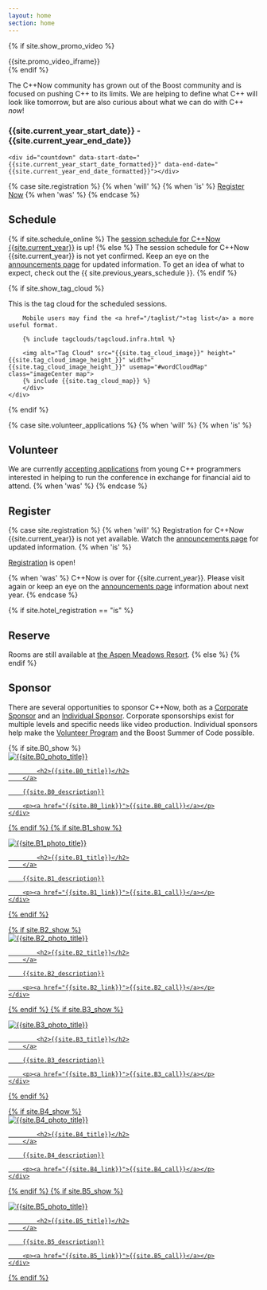 ```yaml
---
layout: home
section: home
---
```


{% if site.show_promo_video %}
<div class="homeBoxes">
    <div class="homeBoxesLeft">
        {{site.promo_video_iframe}}
    </div>
</div>
{% endif %}

The C++Now community has grown out of the Boost community and is focused on pushing C++ to its limits. We are helping to define what C++ will look like tomorrow, but are also curious about what we can do with C++ <i>now</i>!



<div class="textCenter">
    <h3>
        <span class="nowrap">{{site.current_year_start_date}}</span> - <span class="nowrap">{{site.current_year_end_date}}</span>
    </h3>

    <div id="countdown" data-start-date="{{site.current_year_start_date_formatted}}" data-end-date="{{site.current_year_end_date_formatted}}"></div>

{% case site.registration %}
  {% when 'will' %}
  {% when 'is' %}
    <a href="/registration/" class="buttonPrimaryLarge">Register Now</a>
  {% when 'was' %}
{% endcase %}


</div>


## Schedule

{% if site.schedule_online %}
The [session schedule for C++Now {{site.current_year}}](/schedule/) is up!
{% else %}
The session schedule for C++Now {{site.current_year}} is not yet confirmed. Keep an eye on the [announcements page](/announcements/) for updated information. To get an idea of what to expect, check out the {{ site.previous_years_schedule }}.
{% endif %}

{% if site.show_tag_cloud %}
<div class="homeBoxes">
    <div class="homeBoxesLeft">
        <div>
        This is the tag cloud for the scheduled sessions.


        Mobile users may find the <a href="/taglist/">tag list</a> a more useful format.

        {% include tagclouds/tagcloud.infra.html %}

        <img alt="Tag Cloud" src="{{site.tag_cloud_image}}" height="{{site.tag_cloud_image_height_}}" width="{{site.tag_cloud_image_height_}}" usemap="#wordCloudMap" class="imageCenter map">
        {% include {{site.tag_cloud_map}} %}
        </div>
    </div>
</div>
{% endif %}


{% case site.volunteer_applications %}
  {% when 'will' %}
  {% when 'is' %}
## Volunteer

We are currently <a href="/about/volunteer_program/">accepting applications</a> from young C++ programmers interested in helping to run the conference in exchange for financial aid to attend.
  {% when 'was' %}
{% endcase %}


## Register

{% case site.registration %}
  {% when 'will' %}
Registration for C++Now {{site.current_year}} is not yet available. Watch the [announcements page](/announcements/) for updated information.
  {% when 'is' %}

<a href="/registration/">Registration</a> is open!

  {% when 'was' %}
C++Now is over for {{site.current_year}}. Please visit again or keep an eye on the [announcements page](/announcements/) information about next year.
{% endcase %}

{% if site.hotel_registration == "is" %}
## Reserve

Rooms are still available at <a href="/location/lodging/" class="a">the Aspen Meadows Resort</a>.
{% else %}
{% endif %}

## Sponsor

There are several opportunities to sponsor C++Now, both as a [Corporate Sponsor](/about/corporate_sponsors/) and an [Individual Sponsor](/about/individual_sponsors/). Corporate sponsorships exist for multiple levels and specific needs like video production. Individual sponsors help make the [Volunteer Program](/about/volunteer_program/) and the Boost Summer of Code possible.


<div class="homeBoxes">
{% if site.B0_show %}
    <div class="homeBoxesLeft">
        <a href="{{site.B0_link}}" class="homeBoxesTitle" title="{{site.B0_photo_title}}">
            <img src="{{site.B0_photo}}" alt="{{site.B0_photo_title}}">

            <h2>{{site.B0_title}}</h2>
        </a>

        {{site.B0_description}}

        <p><a href="{{site.B0_link}}">{{site.B0_call}}</a></p>
    </div>
{% endif %}
{% if site.B1_show %}
    <div class="homeBoxesRight">
        <a href="{{site.B1_link}}" class="homeBoxesTitle" title="{{site.B1_photo_title}}">
            <img src="{{site.B1_photo}}" alt="{{site.B1_photo_title}}">

            <h2>{{site.B1_title}}</h2>
        </a>

        {{site.B1_description}}

        <p><a href="{{site.B1_link}}">{{site.B1_call}}</a></p>
    </div>
{% endif %}
</div>

<div class="homeBoxes">
{% if site.B2_show %}
    <div class="homeBoxesLeft">
        <a href="{{site.B2_link}}" class="homeBoxesTitle" title="{{site.B2_photo_title}}">
            <img src="{{site.B2_photo}}" alt="{{site.B2_photo_title}}">

            <h2>{{site.B2_title}}</h2>
        </a>

        {{site.B2_description}}

        <p><a href="{{site.B2_link}}">{{site.B2_call}}</a></p>
    </div>
{% endif %}
{% if site.B3_show %}
    <div class="homeBoxesRight">
        <a href="{{site.B3_link}}" class="homeBoxesTitle" title="{{site.B3_photo_title}}">
            <img src="{{site.B3_photo}}" alt="{{site.B3_photo_title}}">

            <h2>{{site.B3_title}}</h2>
        </a>

        {{site.B3_description}}

        <p><a href="{{site.B3_link}}">{{site.B3_call}}</a></p>
    </div>
{% endif %}
</div>

<div class="homeBoxes">
{% if site.B4_show %}
    <div class="homeBoxesLeft">
        <a href="{{site.B4_link}}" class="homeBoxesTitle" title="{{site.B4_photo_title}}">
            <img src="{{site.B4_photo}}" alt="{{site.B4_photo_title}}">

            <h2>{{site.B4_title}}</h2>
        </a>

        {{site.B4_description}}

        <p><a href="{{site.B4_link}}">{{site.B4_call}}</a></p>
    </div>
{% endif %}
{% if site.B5_show %}
    <div class="homeBoxesRight">
        <a href="{{site.B5_link}}" class="homeBoxesTitle" title="{{site.B5_photo_title}}">
            <img src="{{site.B5_photo}}" alt="{{site.B5_photo_title}}">

            <h2>{{site.B5_title}}</h2>
        </a>

        {{site.B5_description}}

        <p><a href="{{site.B5_link}}">{{site.B5_call}}</a></p>
    </div>
{% endif %}
</div>

<script type="application/ld+json">
{
  "@context": "https://schema.org",
  "@type": "Event",
  "name": "C++Now 2021",
  "startDate": "2021-05-02T16:00",
  "endDate": "2021-05-07T17:00",
  "image": [
    "http://cppnow.org/assets/img/theme/CppNowLogo.svg"
   ],
  "description": "{{ site.description }}",
  "offers": {
    "@type": "Offer",
    "url": "http://cppnow.org/registration/",
    "price": "250",
    "priceCurrency": "USD",
    "availability": "http://schema.org/InStock",
    "validFrom": "2021-05-02T16:00",
    "offeredBy": {
        "@type": "Organization",
        "name": "Boost Libraries",
        "url": "http://boost.org/"
      },
    "seller": {
        "@type": "Organization",
        "name": "Boost Libraries",
        "url": "http://boost.org/"
      }
  },
  "organizer": {
    "@type": "Person",
    "familyName": "Kalb",
    "givenName": "Jon"},
  "audience": {
    "@type": "Audience",
    "audienceType": "C++ programmers"
  },
  "eventStatus": "http://schema.org/EventScheduled",
  "funder": {
    "@type": "Organization",
    "name": "Boost Libraries",
    "url": "http://boost.org/"
  },
  "inLanguage": "en",
  "isAccessibleForFree": false,
  "sponsor": [
    {
        "@type": "Organization",
        "name": "Bloomberg LP",
        "url": "http://techatbloomberg.com/"},
    {
        "@type": "Organization",
        "name": "C++ Alliance",
        "url": "http://cpp.al/"},
    {
        "@type": "Organization",
        "name": "Commvault",
        "url": "http://www.commvault.com/"},
    {
        "@type": "Organization",
        "name": "Ciere Consulting",
        "url": "http://ciere.com/"},
    {
        "@type": "Organization",
        "name": "Jet Brains",
        "url": "http://www.jetbrains.com/"}]
}
</script>

